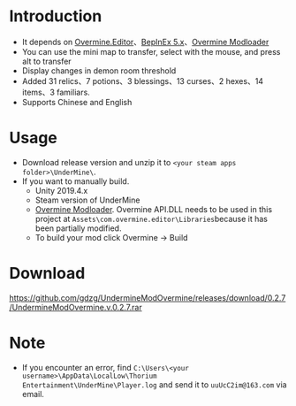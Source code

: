 

# Introduction
* It depends on [Overmine.Editor](https://github.com/Knugel/Overmine.Editor)、[BepInEx 5.x](https://github.com/BepInEx/BepInEx)、[Overmine Modloader](https://github.com/Knugel/Overmine)
* You can use the mini map to transfer, select with the mouse, and press alt to transfer
* Display changes in demon room threshold
* Added 31 relics、7 potions、3 blessings、13 curses、2 hexes、14 items、3 familiars.
* Supports Chinese and English
# Usage
* Download release version and unzip it to ``<your steam apps folder>\UnderMine\``.
* If you want to manually build.
  * Unity 2019.4.x
  * Steam version of UnderMine
  * [Overmine Modloader](https://github.com/Knugel/Overmine). Overmine API.DLL needs to be used in this project at ``Assets\com.overmine.editor\Libraries``because it has been partially modified.
  * To build your mod click Overmine -> Build
# Download
https://github.com/gdzg/UndermineModOvermine/releases/download/0.2.7/UndermineModOvermine.v.0.2.7.rar
# Note
* If you encounter an error, find ``C:\Users\<your username>\AppData\LocalLow\Thorium Entertainment\UnderMine\Player.log`` and send it to ``uuUcC2im@163.com`` via email.

